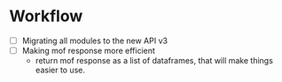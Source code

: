 # Workflow
- [ ] Migrating all modules to the new API v3
- [ ] Making mof response more efficient
    * return mof response as a list of dataframes, that will make things easier to use.